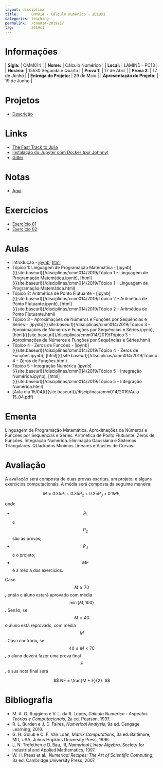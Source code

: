 ```yaml
---
layout: disciplina
title:      CMM014 - Cálculo Numérico - 2019s1
categories: teaching
permalink:  /cmm014-2019s1/
tag:        2019s1
---
```


# Informações

  |          **Sigla:**           | CMM014                 |
  |          **Nome:**            | Cálculo Numérico       |
  |          **Local:**           | LAMIND - PC13          |
  |          **Horário:**         | 15h30 Segunda e Quarta |
  |          **Prova 1:**         | 17 de Abril            |
  |          **Prova 2:**         | 12 de Junho            |
  |   **Entrega do Projeto:**     | 29 de Maio             |
  | **Apresentação do Projeto:**  | 19 de Junho            |

# Projetos

- [Descrição]({{site.baseurl}}/disciplinas/cmm014/2019/projetos.html)

# Links

- [The Fast Track to Julia](https://juliadocs.github.io/Julia-Cheat-Sheet/)
- [Instalação do Jupyter com Docker (por Johnny)](/disciplinas/cmm014/2019/docker.html)
- [Gitter](https://gitter.im/abelsiqueira/cmm014-2019s1)

# Notas

- [Aqui]({{site.baseurl}}/disciplinas/cmm014/2019/notas.pdf).

# Exercícios

- [Exercício 01](https://classroom.github.com/a/N4wyrVEn)
- [Exercício 02](https://classroom.github.com/a/dm0vAR_n)

# Aulas

- Introdução -
  [ipynb]({{site.baseurl}}/disciplinas/cmm014/2019/Introdução.ipynb),
  [html]({{site.baseurl}}/disciplinas/cmm014/2019/Introdução.html)
- Tópico 1: Linguagem de Programação Matemática -
  [ipynb]({{site.baseurl}}/disciplinas/cmm014/2019/Tópico 1 - Linguagem de Programação Matemática.ipynb),
  [html]({{site.baseurl}}/disciplinas/cmm014/2019/Tópico 1 - Linguagem de Programação Matemática.html)
- Tópico 2: Aritmética de Ponto Flutuante -
  [ipynb]({{site.baseurl}}/disciplinas/cmm014/2019/Tópico 2 - Aritmética de Ponto Flutuante.ipynb),
  [html]({{site.baseurl}}/disciplinas/cmm014/2019/Tópico 2 - Aritmética de Ponto Flutuante.html)
- Tópico 3 - Aproximações de Números e Funções por Sequências e Séries -
  [ipynb]({{site.baseurl}}/disciplinas/cmm014/2019/Tópico 3 - Aproximações de Números e Funções por Sequências e Séries.ipynb),
  [html]({{site.baseurl}}/disciplinas/cmm014/2019/Tópico 3 - Aproximações de Números e Funções por Sequências e Séries.html)
- Tópico 4 - Zeros de Funções -
  [ipynb]({{site.baseurl}}/disciplinas/cmm014/2019/Tópico 4 - Zeros de Funções.ipynb),
  [html]({{site.baseurl}}/disciplinas/cmm014/2019/Tópico 4 - Zeros de Funções.html)
- Tópico 5 - Integração Numérica
  [ipynb]({{site.baseurl}}/disciplinas/cmm014/2019/Tópico 5 - Integração Numérica.ipynb),
  [html]({{site.baseurl}}/disciplinas/cmm014/2019/Tópico 5 - Integração Numérica.html)
- [Aula dia 15/04]({{site.baseurl}}/disciplinas/cmm014/2019/Aula 15_04.pdf)

# Ementa

Linguagem de Programação Matemática. Aproximações de Números e Funções por Sequências e
Séries. Aritmética de Ponto Flutuante. Zeros de Funções. Integração Numérica. Eliminação
Gaussiana e Sistemas Triangulares. QUadrados Mínimos Lineares e Ajustes de Curvas.

# Avaliação

A avaliação será composta de duas provas escritas, um projeto, e alguns exercícios
computacionais.
A média será composta da seguinte maneira:

$$ M = 0.35 P_1 + 0.35 P_2 + 0.25 P_J + 0.1 ME, $$

onde

- $$P_1$$ e $$P_2$$ são as provas;
- $$P_J$$ é o projeto;
- $$ME$$ é a média dos exercícios.

Caso $$M \geq 70$$, então o aluno estará aprovado com média $$\min\{M, 100\}$$.
Senão, se $$M < 40$$ o aluno está reprovado, com média $$M$$.
Caso contrário, se $$40 \leq M < 70$$, o aluno deverá fazer uma prova final $$E$$, e
sua nota final será

$$ NF = \frac{M + E}{2}. $$

# Bibliografia

  - M. A. G. Ruggiero e V. L. da R. Lopes, *Cálculo Numérico - Aspectos Teórios e
   Computacionais*, 2a ed. Pearson, 1997.
  - R. L. Burden e J. D. Faires, *Numerical Analysis*, 9a ed. Cengage Learning,
    2010.
  - G. H. Golub e C. F. Van Loan, *Matrix Computations*, 3a ed. Baltimore, MD,
    USA: Johns Hopkins University Press, 1996.
  - L. N. Trefethen e D. Bau, III, *Numerical Linear Algebra*. Society for
    Industrial and Applied Mathematics, 1997.
  - W. H. Press et al., *Numerical Recipes: The Art of Scientific Computing*, 3a
    ed. Cambridge University Press, 2007.
